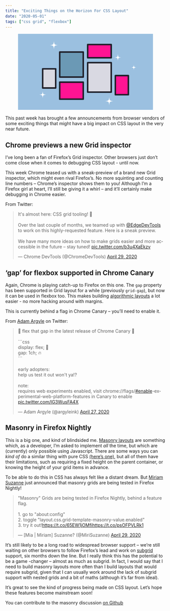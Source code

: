 ```yaml
---
title: "Exciting Things on the Horizon For CSS Layout"
date: "2020-05-01"
tags: ["css grid", "flexbox"]
---
```


<figure>
  <img src="exciting-things-on-the-horizon-for-css-layout.svg" alt="a stylized grid illustration">
</figure>

This past week has brought a few announcements from browser vendors of some exciting things that might have a big impact on CSS layout in the very near future.

## Chrome previews a new Grid inspector

I’ve long been a fan of Firefox’s Grid inspector. Other browsers just don’t come close when it comes to debugging CSS layout - until now.

This week Chrome teased us with a sneak-preview of a brand new Grid inspector, which might even rival Firefox’s. No more squinting and counting line numbers – Chrome’s inspector shows them to you! Although I’m a Firefox girl at heart, I’ll still be giving it a whirl – and it’ll certainly make debugging in Chrome easier.

From Twitter:

<blockquote class="twitter-tweet"><p lang="en" dir="ltr">It&#39;s almost here: CSS grid tooling! 🤘<br><br>Over the last couple of months, we teamed up with <a href="https://twitter.com/EdgeDevTools?ref_src=twsrc%5Etfw">@EdgeDevTools</a> to work on this highly-requested feature. Here is a sneak preview.<br><br>We have many more ideas on how to make grids easier and more accessible in the future – stay tuned! <a href="https://t.co/b3u4XaEkzv">pic.twitter.com/b3u4XaEkzv</a></p>&mdash; Chrome DevTools (@ChromeDevTools) <a href="https://twitter.com/ChromeDevTools/status/1255481965995851782?ref_src=twsrc%5Etfw">April 29, 2020</a></blockquote>

## ‘gap’ for flexbox supported in Chrome Canary

Again, Chrome is playing catch-up to Firefox on this one. The `gap` property has been supported in Grid layout for a while (previously `grid-gap`), but now it can be used in flexbox too. This makes building [algorithmic layouts](https://every-layout.dev/blog/algorithmic-design/) a lot easier - no more hacking around with margins.

This is currently behind a flag in Chrome Canary – you’ll need to enable it.

From [Adam Argyle](https://twitter.com/argyleink) on Twitter:

<blockquote class="twitter-tweet"><p lang="en" dir="ltr">🎉 flex that gap in the latest release of Chrome Canary 🎉<br><br>```css<br>display: flex; 🦾<br>gap: 1ch; 🔥<br>```<br><br>early adopters:<br>help us test it out won&#39;t ya!? <br><br>note:<br>requires web experiments enabled, visit chrome://flags/<a href="https://twitter.com/hashtag/enable?src=hash&amp;ref_src=twsrc%5Etfw">#enable</a>-experimental-web-platform-features in Canary to enable <a href="https://t.co/lG3WusFA4X">pic.twitter.com/lG3WusFA4X</a></p>&mdash; Adam Argyle (@argyleink) <a href="https://twitter.com/argyleink/status/1254794309263491072?ref_src=twsrc%5Etfw">April 27, 2020</a></blockquote>

## Masonry in Firefox Nightly

This is a big one, and kind of blindsided me. [Masonry layouts](https://css-tricks.com/piecing-together-approaches-for-a-css-masonry-layout/) are something which, as a developer, I’m asked to implement _all_ the time, but which are (currently) only possible using Javascript. There are some ways you can _kind of_ do a similar thing with pure CSS [(here’s one)](https://codepen.io/michellebarker/pen/mdyYxGG), but all of them have their limitations, such as requiring a fixed height on the parent container, or knowing the height of your grid items in advance.

To be able to do this in CSS has always felt like a distant dream. But [Miriam Suzanne](https://twitter.com/MiriSuzanne) just announced that masonry grids are being tested in Firefox Nightly!

<blockquote class="twitter-tweet"><p lang="en" dir="ltr">&quot;Masonry&quot; Grids are being tested in Firefox Nightly, behind a feature flag. <br><br>1. go to &quot;about:config&quot;<br>2. toggle &quot;layout.css.grid-template-masonry-value.enabled&quot;<br>3. try it out!<a href="https://t.co/65EW1jOMfi">https://t.co/65EW1jOMfi</a><a href="https://t.co/psOFPVLRk1">https://t.co/psOFPVLRk1</a></p>&mdash; [Mia | Miriam] Suzanne? (@MiriSuzanne) <a href="https://twitter.com/MiriSuzanne/status/1255567501359853570?ref_src=twsrc%5Etfw">April 29, 2020</a></blockquote>

It’s still likely to be a long road to widespread browser support – we’re still waiting on other browsers to follow Firefox’s lead and work on [subgrid](https://developer.mozilla.org/en-US/docs/Web/CSS/CSS_Grid_Layout/Subgrid) support, six months down the line. But I really think this has the potential to be a game -changer – almost as much as subgrid. In fact, I would say that I need to build masonry layouts more often than I build layouts that would require subgrid, given that I can usually work around the lack of subgrid support with nested grids and a bit of maths (although it’s far from ideal).

It’s great to see the kind of progress being made on CSS layout. Let’s hope these features become mainstream soon!

<aside>You can contribute to the masonry discussion <a href="https://github.com/w3c/csswg-drafts/issues/4650">on Github</a></aside>
